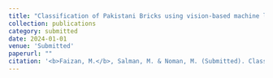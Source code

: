 ```yaml
---
title: "Classification of Pakistani Bricks using vision-based machine learning algorithms"
collection: publications
category: submitted
date: 2024-01-01
venue: 'Submitted'
paperurl: ""
citation: '<b>Faizan, M.</b>, Salman, M. & Noman, M. (Submitted). Classification of Pakistani Bricks using vision-based machine learning algorithms.'
---
```

